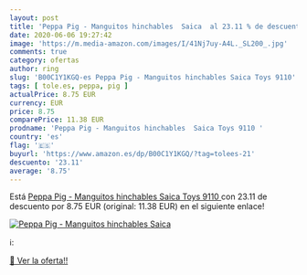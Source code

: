 ```yaml
---
layout: post
title: 'Peppa Pig - Manguitos hinchables  Saica  al 23.11 % de descuento'
date: 2020-06-06 19:27:42
image: 'https://m.media-amazon.com/images/I/41Nj7uy-A4L._SL200_.jpg'
comments: true
category: ofertas
author: ring
slug: 'B00C1Y1KGQ-es Peppa Pig - Manguitos hinchables Saica Toys 9110'
tags: [ tole.es, peppa, pig ]
actualPrice: 8.75 EUR
currency: EUR
price: 8.75
comparePrice: 11.38 EUR
prodname: 'Peppa Pig - Manguitos hinchables  Saica Toys 9110 '
country: 'es'
flag: '🇪🇸'
buyurl: 'https://www.amazon.es/dp/B00C1Y1KGQ/?tag=tolees-21'
descuento: '23.11'
average: '8.75'
---
```


Está [Peppa Pig - Manguitos hinchables  Saica Toys 9110 ](https://www.amazon.es/dp/B00C1Y1KGQ/?tag=tolees-21) con 23.11 de descuento por 8.75 EUR (original: 11.38 EUR) en el siguiente enlace!

[![Peppa Pig - Manguitos hinchables  Saica ](https://m.media-amazon.com/images/I/41Nj7uy-A4L._SL200_.jpg)](https://www.amazon.es/dp/B00C1Y1KGQ/?tag=tolees-21)

ℹ️:


[🛒 Ver la oferta!!](https://www.amazon.es/dp/B00C1Y1KGQ/?tag=tolees-21)
